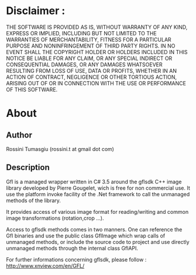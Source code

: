 Disclaimer :
============

THE SOFTWARE IS PROVIDED AS IS, WITHOUT WARRANTY OF ANY KIND, EXPRESS OR IMPLIED, 
INCLUDING BUT NOT LIMITED TO THE WARRANTIES OF MERCHANTABILITY, FITNESS FOR A PARTICULAR PURPOSE AND NONINFRINGEMENT
OF THIRD PARTY RIGHTS. IN NO EVENT SHALL THE COPYRIGHT HOLDER OR HOLDERS INCLUDED IN THIS NOTICE BE LIABLE FOR ANY CLAIM, 
OR ANY SPECIAL INDIRECT OR CONSEQUENTIAL DAMAGES, OR ANY DAMAGES WHATSOEVER RESULTING FROM LOSS OF USE, DATA OR PROFITS, 
WHETHER IN AN ACTION OF CONTRACT, NEGLIGENCE OR OTHER TORTIOUS ACTION, ARISING OUT OF OR IN CONNECTION WITH THE USE
OR PERFORMANCE OF THIS SOFTWARE.

About
======

Author
------
Rossini Tumasgiu (rossini.t at gmail dot com)

Description
-----------

Gfl is a managed wrapper written in C# 3.5 around the gflsdk C++ image library developed by Pierre Gougelet,
wich is free for non commercial use.
It use the platform invoke facility of the .Net framework to call the unmanaged methods of the library.

It provides access of various image format for reading/writing and common image transformations (rotation,crop ...).

Access to gflsdk methods comes in two manners. One can reference the Gfl binaries and use the public class GflImage
which wrap calls of unmanaged methods, or include the source code to project and use directly unmanaged methods 
through the internal class GflAPI.

For further informations concerning gflsdk, please follow : http://www.xnview.com/en/GFL/
